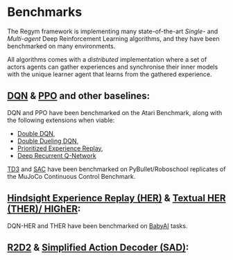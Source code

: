 # Benchmarks

The Regym framework is implementing many state-of-the-art *Single-* and *Multi-agent* Deep Reinforcement Learning algorithms, and they have been benchmarked on many environments.

All algorithms comes with a *distributed* implementation where a set of actors agents can gather experiences and synchronise their inner models with the unique learner agent that learns from the gathered experience.


## [DQN](https://arxiv.org/abs/1312.5602) & [PPO](https://arxiv.org/abs/1707.06347) and other baselines:

DQN and PPO  have been benchmarked on the Atari Benchmark, along with the following extensions when viable:
+ [Double DQN](https://arxiv.org/abs/1509.06461),
+ [Double Dueling DQN](https://arxiv.org/abs/1511.06581),
+ [Prioritized Experience Replay](https://arxiv.org/abs/1511.05952),
+ [Deep Recurrent Q-Network](https://arxiv.org/abs/1507.06527)

[TD3](https://spinningup.openai.com/en/latest/algorithms/td3.html) and [SAC]() have been benchmarked on PyBullet/Roboschool replicates of the MuJoCo Continuous Control Benchmark.


## [Hindsight Experience Replay (HER)](https://arxiv.org/abs/1707.01495) & [Textual HER (THER)/ HIGhER](https://arxiv.org/abs/1910.09451): 

DQN-HER and THER have been benchmarked on [BabyAI](https://github.com/mila-iqia/babyai) tasks.

## [R2D2]() & [Simplified Action Decoder (SAD)]():

